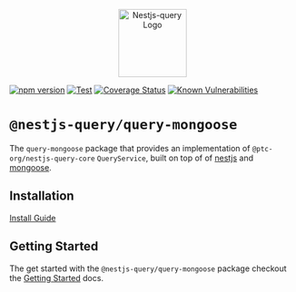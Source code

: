 <p align="center">
  <a href="https://tripss.github.io/nestjs-query" target="blank"><img src="https://tripss.github.io/nestjs-query/img/logo.svg" width="120" alt="Nestjs-query Logo" /></a>
</p>

[![npm version](https://img.shields.io/npm/v/@nestjs-query/query-mongoose.svg)](https://www.npmjs.org/package/@nestjs-query/query-mongoose)
[![Test](https://github.com/tripss/nestjs-query/workflows/Test/badge.svg?branch=master)](https://github.com/tripss/nestjs-query/actions?query=workflow%3ATest+and+branch%3Amaster+)
[![Coverage Status](https://codecov.io/gh/TriPSs/nestjs-query/branch/master/graph/badge.svg?token=29EX71ID2P)](https://codecov.io/gh/TriPSs/nestjs-query)
[![Known Vulnerabilities](https://snyk.io/test/github/tripss/nestjs-query/badge.svg?targetFile=packages/query-mongoose/package.json)](https://snyk.io/test/github/tripss/nestjs-query?targetFile=packages/query-mongoose/package.json)

# `@nestjs-query/query-mongoose`

The `query-mongoose` package that provides an implementation of `@ptc-org/nestjs-query-core` `QueryService`, built on
top of of [nestjs](https://nestjs.com/) and [mongoose](https://mongoosejs.com/).

## Installation

[Install Guide](https://tripss.github.io/nestjs-query/docs/introduction/install)

## Getting Started

The get started with the `@nestjs-query/query-mongoose` package checkout
the [Getting Started](https://tripss.github.io/nestjs-query/docs/persistence/mongoose/getting-started) docs.

